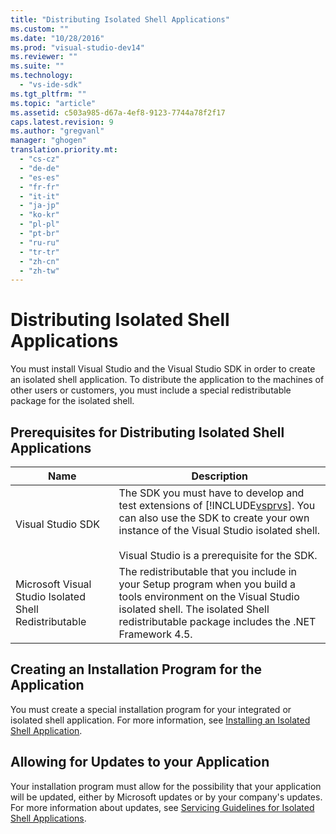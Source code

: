 ```yaml
---
title: "Distributing Isolated Shell Applications"
ms.custom: ""
ms.date: "10/28/2016"
ms.prod: "visual-studio-dev14"
ms.reviewer: ""
ms.suite: ""
ms.technology: 
  - "vs-ide-sdk"
ms.tgt_pltfrm: ""
ms.topic: "article"
ms.assetid: c503a985-d67a-4ef8-9123-7744a78f2f17
caps.latest.revision: 9
ms.author: "gregvanl"
manager: "ghogen"
translation.priority.mt: 
  - "cs-cz"
  - "de-de"
  - "es-es"
  - "fr-fr"
  - "it-it"
  - "ja-jp"
  - "ko-kr"
  - "pl-pl"
  - "pt-br"
  - "ru-ru"
  - "tr-tr"
  - "zh-cn"
  - "zh-tw"
---
```

# Distributing Isolated Shell Applications
You must install Visual Studio and the Visual Studio SDK in order to create an isolated shell application. To distribute the application to the machines of other users or customers, you must include a special redistributable package for the isolated shell.  
  
## Prerequisites for Distributing Isolated Shell Applications  
  
|Name|Description|  
|----------|-----------------|  
|Visual Studio SDK|The SDK you must have to develop and test extensions of [!INCLUDE[vsprvs](../code-quality/includes/vsprvs_md.md)]. You can also use the SDK to create your own instance of the Visual Studio isolated shell.<br /><br /> Visual Studio is a prerequisite for the SDK.|  
|Microsoft Visual Studio Isolated Shell Redistributable|The redistributable that you include in your Setup program when you build a tools environment on the Visual Studio isolated shell. The isolated Shell redistributable package includes the .NET Framework 4.5.|  
  
## Creating an Installation Program for the Application  
 You must create a special installation program for your integrated or isolated shell application. For more information, see [Installing an Isolated Shell Application](../extensibility/installing-an-isolated-shell-application.md).  
  
## Allowing for Updates to your Application  
 Your installation program must allow for the possibility that your application will be updated, either by Microsoft updates or by your company's updates. For more information about updates, see [Servicing Guidelines for Isolated Shell Applications](../extensibility/servicing-guidelines-for-isolated-shell-applications.md).